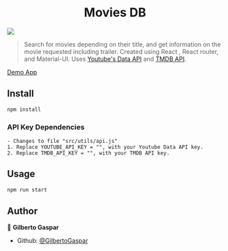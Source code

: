 <h1 align="center">Movies DB</h1>
<p>
  <img src="https://img.shields.io/badge/version-1.0-blue.svg?cacheSeconds=2592000" />
</p>

> Search for movies depending on their title, and get information on the movie requested including trailer. Created using React , React router, and Material-UI. Uses [Youtube's Data API](https://developers.google.com/youtube/v3/) and [TMDB API](https://developers.themoviedb.org/3/getting-started/introduction).

[Demo App](https://gg-movie-db.netlify.com/)

## Install

```sh
npm install
```

### API Key Dependencies

```
- Changes to file "src/utils/api.js"
1. Replace YOUTUBE_API_KEY = "", with your Youtube Data API key.
2. Replace TMDB_API_KEY = "", with your TMDB API key.
```

## Usage

```sh
npm run start
```

## Author

👤 **Gilberto Gaspar**

- Github: [@GilbertoGaspar](https://github.com/GilbertoGaspar)
